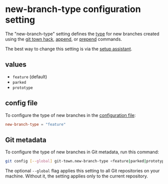 # new-branch-type configuration setting

The "new-branch-type" setting defines the [type](../branch-types.md) for new branches created using the [git town hack](../commands/hack.md), [append](../commands/append.md), or [prepend](../commands/prepend.md) commands.

The best way to change this setting is via the
[setup assistant](../configuration.md).

## values

- `feature` (default)
- `parked`
- `prototype`

## config file

To configure the type of new branches in the
[configuration file](../configuration-file.md):

```toml
new-branch-type = "feature"
```

## Git metadata

To configure the type of new branches in Git metadata, run this
command:

```bash
git config [--global] git-town.new-branch-type <feature|parked|prototype>
```

The optional `--global` flag applies this setting to all Git repositories on
your machine. Without it, the setting applies only to the current repository.
